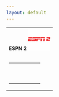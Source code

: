 ```yaml
---
layout: default
---
```


<table border="0" width="100%" cellspacing="0" cellpadding="2" class="eBlock">
 <tbody><tr><td class="eText" colspan="2">
 <center><span style="font-size: 10pt; font-weight: bold; ">ESPN 2 </span><img src="/img/espn2.png" width="60"><br><br>
 <table border="0" cellpadding="0" cellspacing="0"> 
 <tbody><tr> 
 <td width="21" background="http://ovego.tv/images/12421152032.png" height="13"> 
 </td> 
 <td background="http://ovego.tv/images/55452124552.png" height="13"> 
 </td> 
 
 <td width="21" background="http://ovego.tv/images/45454787.png" height="13"> 
 </td> 
 </tr> 
 <tr> 
 <td width="21" background="http://ovego.tv/images/21210212120.png"> 
 </td> 
 <td> 
 <div id="media"><script type="text/javascript">swidth="600"; sheight="380";</script><script type="text/javascript" src="http://www.sawlive.tv/embedz/vtret2"></script></div>
</td> 
 <td width="21" background="http://ovego.tv/images/203233451.png"> 
 </td> 
 </tr> 
 <tr> 
 <td width="21" background="http://ovego.tv/images/23121542.png" height="17"> 
 </td> 
 <td background="http://ovego.tv/images/12345456.png" height="17"> 
 </td> 
 
 <td width="21" background="http://ovego.tv/images/2656564.png" height="25"> 
 </td> 
 
 </tr> 
 </tbody>
 </table>

</center>
 </td></tr>
</tbody></table>

